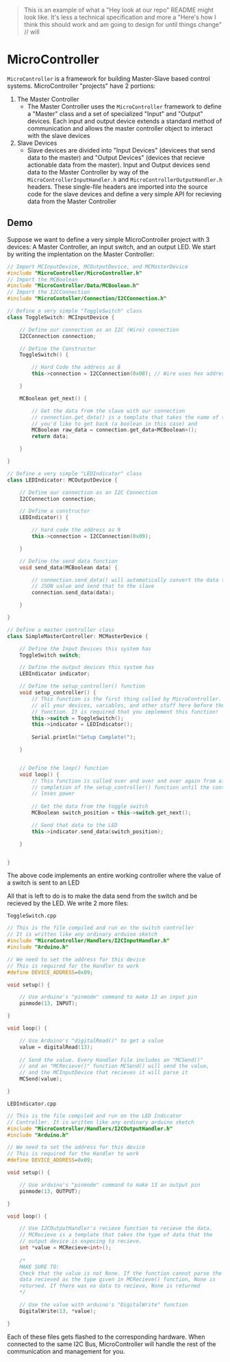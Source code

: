 > This is an example of what a "Hey look at our repo" README might look like. It's less a technical specification and more a "Here's how I think this should work and am going to design for until things change" 
> // will

# MicroController

`MicroController` is a framework for building Master-Slave based control systems. MicroController "projects" have 2 portions:

1. The Master Controller
    - The Master Controller uses the `MicroController` framework to define a "Master" class and a set of specialized "Input" and "Output" devices. Each input and output device extends a standard method of communication and allows the master controller object to interact with the slave devices
2. Slave Devices
    - Slave devices are divided into "Input Devices" (devicees that send data to the master) and "Output Devices" (devices that recieve actionable data from the master). Input and Output devices send data to the Master Controller by way of the `MicroControllerInputHandler.h` and `MicroControllerOutputHandler.h` headers. These single-file headers are imported into the source code for the slave devices and define a very simple API for recieving data from the Master Controller

## Demo

Suppose we want to define a very simple MicroController project with 3 devices: A Master Controller, an input switch, and an output LED. We start by writing the implentation on the Master Controller:

```cpp
// Import MCInputDevice, MCOutputDevice, and MCMasterDevice
#include "MicroController/MicroController.h"
// Import the MCBoolean
#include "MicroController/Data/MCBoolean.h"
// Import the I2CConnection
#include "MicroContoller/Connection/I2CConnection.h"

// Define a very simple "ToggleSwitch" class
class ToggleSwitch: MCInputDevice {

    // Define our connection as an I2C (Wire) connection
    I2CConnection connection;

    // Define the Constructor
    ToggleSwitch() {

        // Hard Code the address as 8
        this->connection = I2CConnection(0x08); // Wire uses hex addresses

    }

    MCBoolean get_next() {

        // Get the data from the slave with our connection
        // connection.get_data() is a template that takes the name of the class
        // you'd like to get back (a boolean in this case) and 
        MCBoolean raw_data = connection.get_data<MCBoolean>();
        return data;

    }

}

// Define a very simple "LEDIndicator" class
class LEDIndicator: MCOutputDevice {

    // Define our connection as an I2C Connection
    I2CConnection connection;

    // Define a constructor
    LEDIndicator() {

        // hard code the address as 9
        this->connection = I2CConnection(0x09);

    }

    // Define the send data function
    void send_data(MCBoolean data) {

        // connection.send_data() will automatically convert the data to it's
        // JSON value and send that to the slave
        connection.send_data(data);

    }

}

// Define a master controller class
class SimpleMasterController: MCMasterDevice {

    // Define the Input Devices this system has
    ToggleSwitch switch;

    // Define the output devices this system has
    LEDIndicator indicator;

    // Define the setup_controller() function
    void setup_controller() {
        // This function is the first thing called by MicroController. Set up
        // all your devices, variables, and other stuff here before the loop()
        // function. It is required that you implement this function!
        this->switch = ToggleSwitch();
        this->indicator = LEDIndicator();
        
        Serial.println("Setup Complete!");

    }


    // Define the loop() function
    void loop() {
        // This function is called over and over and over again from after the
        // completion of the setup_controller() function until the controller
        // loses power
        
        // Get the data from the toggle switch
        MCBoolean switch_position = this->switch.get_next();

        // Send that data to the LED
        this->indicator.send_data(switch_position);

    }


}
```

The above code implements an entire working controller where the value of a switch is sent to an LED

All that is left to do is to make the data send from the switch and be recieved by the LED. We write 2 more files:

`ToggleSwitch.cpp`
```cpp
// This is the file compiled and run on the switch controller
// It is written like any ordinary arduino sketch
#include "MicroController/Handlers/I2CInputHandler.h"
#include "Arduino.h"

// We need to set the address for this device
// This is required for the Handler to work
#define DEVICE_ADDRESS=0x09;

void setup() {

    // Use arduino's "pinmode" command to make 13 an input pin
    pinmode(13, INPUT);

}

void loop() {

    // Use Arduino's "digitalRead()" to get a value
    value = digitalRead(13);
    
    // Send the value. Every Handler File includes an "MCSend()"
    // and an "MCRecieve()" function MCSend() will send the value,
    // and the MCInputDevice that recieves it will parse it
    MCSend(value);

}
```

`LEDIndicator.cpp`
```cpp
// This is the file compiled and run on the LED Indicator
// Controller. It is written like any ordinary arduino sketch
#include "MicroController/Handlers/I2COutputHandler.h"
#include "Arduino.h"

// We need to set the address for this device
// This is required for the Handler to work
#define DEVICE_ADDRESS=0x09;

void setup() {

    // Use arduino's "pinmode" command to make 13 an output pin
    pinmode(13, OUTPUT);

}

void loop() {

    // Use I2COutputHandler's recieve function to recieve the data.
    // MCRecieve is a template that takes the type of data that the
    // output device is expecing to recieve.
    int *value = MCRecieve<int>();
    
    /*
    MAKE SURE TO:
    Check that the value is not None. If the function cannot parse the
    data recieved as the type given in MCRecieve() function, None is
    returned. If there was no data to recieve, None is returned
    */

    // Use the value with arduino's "DigitalWrite" function
    DigitalWrite(13, *value);

}
```

Each of these files gets flashed to the corresponding hardware. When connected to the same I2C Bus, MicroController will handle the rest of the communication and management for you.
